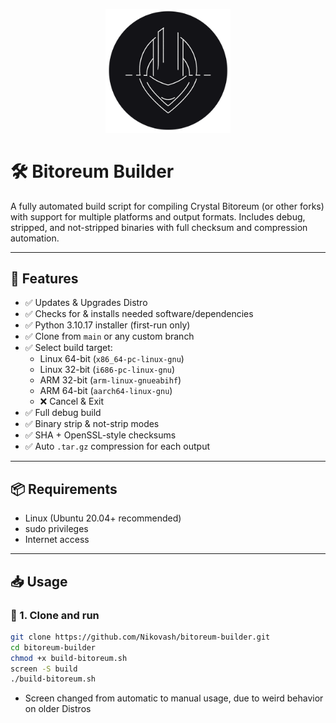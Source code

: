 <p align="center"><img src="BB_logo.png" alt="Project Logo" width="200"/></p>


# 🛠️ Bitoreum Builder

A fully automated build script for compiling Crystal Bitoreum (or other forks) with support for multiple platforms and output formats. Includes debug, stripped, and not-stripped binaries with full checksum and compression automation.

---

## 🚀 Features

- ✅ Updates & Upgrades Distro
- ✅ Checks for & installs needed software/dependencies
- ✅ Python 3.10.17 installer (first-run only)
- ✅ Clone from `main` or any custom branch
- ✅ Select build target:
  - Linux 64-bit (`x86_64-pc-linux-gnu`)
  - Linux 32-bit (`i686-pc-linux-gnu`)
  - ARM 32-bit (`arm-linux-gnueabihf`)
  - ARM 64-bit (`aarch64-linux-gnu`)
  - ❌ Cancel & Exit
- ✅ Full debug build
- ✅ Binary strip & not-strip modes
- ✅ SHA + OpenSSL-style checksums
- ✅ Auto `.tar.gz` compression for each output

---

## 📦 Requirements

- Linux (Ubuntu 20.04+ recommended)
- sudo privileges
- Internet access

---

## 📥 Usage

### 🔹 1. Clone and run

```bash
git clone https://github.com/Nikovash/bitoreum-builder.git
cd bitoreum-builder
chmod +x build-bitoreum.sh
screen -S build
./build-bitoreum.sh
```
* Screen changed from automatic to manual usage, due to weird behavior on older Distros
